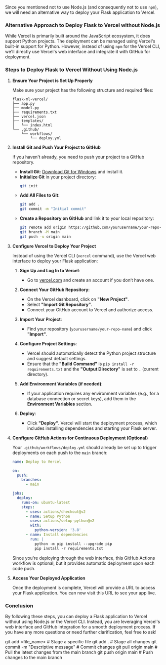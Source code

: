 Since you mentioned not to use Node.js (and consequently not to use `npm`), we will need an alternative way to deploy your Flask application to Vercel.

### Alternative Approach to Deploy Flask to Vercel without Node.js

While Vercel is primarily built around the JavaScript ecosystem, it does support Python projects. The deployment can be managed using Vercel's built-in support for Python. However, instead of using `npm` for the Vercel CLI, we'll directly use Vercel's web interface and integrate it with GitHub for deployment.

### Steps to Deploy Flask to Vercel Without Using Node.js

1. **Ensure Your Project is Set Up Properly**

   Make sure your project has the following structure and required files:

   ```
   flask-ml-vercel/
   ├── app.py
   ├── model.py
   ├── requirements.txt
   ├── vercel.json
   ├── templates/
   │   └── index.html
   └── .github/
       └── workflows/
           └── deploy.yml
   ```

2. **Install Git and Push Your Project to GitHub**

   If you haven't already, you need to push your project to a GitHub repository.

   - **Install Git**: [Download Git for Windows](https://git-scm.com/download/win) and install it.
   - **Initialize Git** in your project directory:
     ```bash
     git init
     ```
   - **Add All Files to Git**:
     ```bash
     git add .
     git commit -m "Initial commit"
     ```
   - **Create a Repository on GitHub** and link it to your local repository:
     ```bash
     git remote add origin https://github.com/yourusername/your-repo-name.git
     git branch -M main
     git push -u origin main
     ```

3. **Configure Vercel to Deploy Your Project**

   Instead of using the Vercel CLI (`vercel` command), use the Vercel web interface to deploy your Flask application:

   1. **Sign Up and Log In to Vercel**:
      - Go to [vercel.com](https://vercel.com/) and create an account if you don’t have one.

   2. **Connect Your GitHub Repository**:
      - On the Vercel dashboard, click on **"New Project"**.
      - Select **"Import Git Repository"**.
      - Connect your GitHub account to Vercel and authorize access.

   3. **Import Your Project**:
      - Find your repository (`yourusername/your-repo-name`) and click **"Import"**.

   4. **Configure Project Settings**:
      - Vercel should automatically detect the Python project structure and suggest default settings.
      - Ensure that the **"Build Command"** is `pip install -r requirements.txt` and the **"Output Directory"** is set to `.` (current directory).

   5. **Add Environment Variables (if needed)**:
      - If your application requires any environment variables (e.g., for a database connection or secret keys), add them in the **Environment Variables** section.

   6. **Deploy**:
      - Click **"Deploy"**. Vercel will start the deployment process, which includes installing dependencies and starting your Flask server.

4. **Configure GitHub Actions for Continuous Deployment (Optional)**

   Your `.github/workflows/deploy.yml` should already be set up to trigger deployments on each push to the `main` branch:

   ```yaml
   name: Deploy to Vercel

   on:
     push:
       branches:
         - main

   jobs:
     deploy:
       runs-on: ubuntu-latest
       steps:
         - uses: actions/checkout@v2
         - name: Setup Python
           uses: actions/setup-python@v2
           with:
             python-version: '3.8'
         - name: Install dependencies
           run: |
             python -m pip install --upgrade pip
             pip install -r requirements.txt
   ```

   Since you're deploying through the web interface, this GitHub Actions workflow is optional, but it provides automatic deployment upon each code push.

5. **Access Your Deployed Application**

   Once the deployment is complete, Vercel will provide a URL to access your Flask application. You can now visit this URL to see your app live.

### Conclusion

By following these steps, you can deploy a Flask application to Vercel without using Node.js or the Vercel CLI. Instead, you are leveraging Vercel's web interface and GitHub integration for a smooth deployment process. If you have any more questions or need further clarification, feel free to ask!














git add <file_name>          # Stage a specific file
git add .                    # Stage all changes
git commit -m "Descriptive message"  # Commit changes
git pull origin main         # Pull the latest changes from the main branch
git push origin main         # Push changes to the main branch
